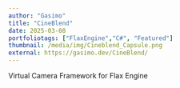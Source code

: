 ```yaml
---
author: "Gasimo"
title: "CineBlend"
date: 2025-03-08
portfoliotags: ["FlaxEngine","C#", "Featured"]
thumbnail: /media/img/Cineblend_Capsule.png
external: https://gasimo.dev/CineBlend/
---
```


Virtual Camera Framework for Flax Engine
